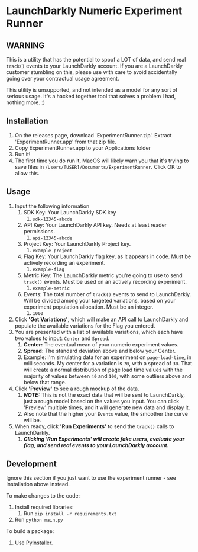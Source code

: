 # LaunchDarkly Numeric Experiment Runner

## WARNING
This is a utility that has the potential to spoof a LOT of data, and send real `track()` events to your LaunchDarkly account. If you are a LaunchDarkly customer stumbling on this, please use with care to avoid accidentally going over your contractual usage agreement.

This utility is unsupported, and not intended as a model for any sort of serious usage. It's a hacked together tool that solves a problem I had, nothing more. :)

## Installation
1. On the releases page, download 'ExperimentRunner.zip'. Extract 'ExperimentRunner.app' from that zip file.
1. Copy ExperimentRunner.app to your Applications folder
1. Run it!
1. The first time you do run it, MacOS will likely warn you that it's trying to save files in `/Users/[USER]/Documents/ExperimentRunner`. Click OK to allow this.

## Usage
1. Input the following information
    1. SDK Key: Your LaunchDarkly SDK key
        1. `sdk-12345-abcde`
    1. API Key: Your LaunchDarkly API key. Needs at least reader permissions.
        1. `api-12345-abcde`
    1. Project Key: Your LaunchDarkly Project key.
        1. `example-project`
    1. Flag Key: Your LaunchDarkly flag key, as it appears in code. Must be actively recording an experiment.
        1. `example-flag`
    1. Metric Key: The LaunchDarkly metric you're going to use to send `track()` events. Must be used on an actively recording experiment.
        1. `example-metric`
    1. Events: The total number of `track()` events to send to LaunchDarkly. Will be divided among your targeted variations, based on your experiment population allocation. Must be an integer.
        1. `1000`
1. Click **'Get Variations'**, which will make an API call to LaunchDarkly and populate the available variations for the Flag you entered.
1. You are presented with a list of available variations, which each have two values to input: `Center` and `Spread`.
    1. **Center:** The eventual mean of your numeric experiment values.
    1. **Spread:** The standard deviation above and below your Center.
    1. Example: I'm simulating data for an experiment on `page-load-time`, in milliseconds. My center for a variation is `70`, with a spread of `30`. That will create a normal distribution of page load time values with the majority of values between `40` and `100`, with some outliers above and below that range.
1. Click **'Preview'** to see a rough mockup of the data.
    1. ***NOTE:*** This is not the exact data that will be sent to LaunchDarkly, just a rough model based on the values you input. You can click 'Preview' multiple times, and it will generate new data and display it.
    1. Also note that the higher your `Events` value, the smoother the curve will be.
1. When ready, click **'Run Experiments'** to send the `track()` calls to LaunchDarkly.
    1. ***Clicking 'Run Experiments' will create fake users, evaluate your flag, and send real events to your LaunchDarkly account.***

## Development
Ignore this section if you just want to use the experiment runner - see Installation above instead.

To make changes to the code:
1. Install required libraries:
    1. Run `pip install -r requirements.txt`
1. Run `python main.py`

To build a package:
1. Use [PyInstaller](https://pyinstaller.org/en/stable/).
